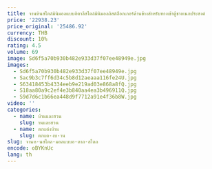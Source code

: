 ```yaml
---
title: จานหินสไตล์มินิมอลแบบอิตาลีสไตล์มินิมอลลิสต์ล็อกเกอร์ด้านข้างสำหรับทางเข้าตู้ชาอเนกประสงค์
price: '22938.23'
price_original: '25486.92'
currency: THB
discount: 10%
rating: 4.5
volume: 69
image: Sd6f5a70b930b482e933d37f07ee48949e.jpg
images:
  - Sd6f5a70b930b482e933d37f07ee48949e.jpg
  - Sac9b3c7ff6d34c5b8d12aeaaa116fe24U.jpg
  - S63418453b4334eeb9e219ad03e868a8fQ.jpg
  - S18aa80a9c2ef4e3b840aa4ea3b496911Q.jpg
  - S9d7d6c1b66ea448d9f7712a91e4f36b8W.jpg
video: ''
categories:
  - name: บ้านและสวน
    slug: านและสวน
  - name: ตกแต่งบ้าน
    slug: ตกแต-งบ-าน
slug: จานห-นสไตล-มอลแบบอ-ตาล-สไตล
encode: oBYKnUc
lang: th
---
```

  